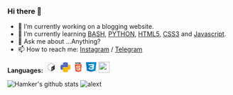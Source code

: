 ### Hi there 👋

- 🔭 I’m currently working on a blogging website.
- 🌱 I’m currently learning [BASH](https://www.gnu.org/software/bash/manual/bash.html), [PYTHON](https://github.com/python), [HTML5](https://en.wikipedia.org/wiki/HTML5), [CSS3](https://en.wikipedia.org/wiki/CSS) and [Javascript](https://en.wikipedia.org/wiki/JavaScript).
- 💬 Ask me about ...Anything?
- 📫 How to reach me: [Instagram](https://instagram.com/nikonerds) / [Telegram](https://t.me/thehamkercat)

**Languages:** 
<img src="bash.jpeg" alt="alext" width="30" height="25">
<img src="python.png" alt="alext" width="25" height="25">
<img src="html.png" alt="alext" width="25" height="25">
<img src="css.png" alt="alext" width="25" height="25">
<img src="https://www.pinclipart.com/picdir/middle/16-165768_javascript-logo-number-angularjs-node-javascript-logo-png.png" alt="" width="25" height="25">


![Hamker's github stats](https://github-readme-stats.vercel.app/api?username=thehamkercat&show_icons=true&count_private=true&title_color=333&icon_color=333&hide=["issues"]) <img src="https://hamker.h4ck.me/Index/a.gif" alt="alext" width="193" height="193">

